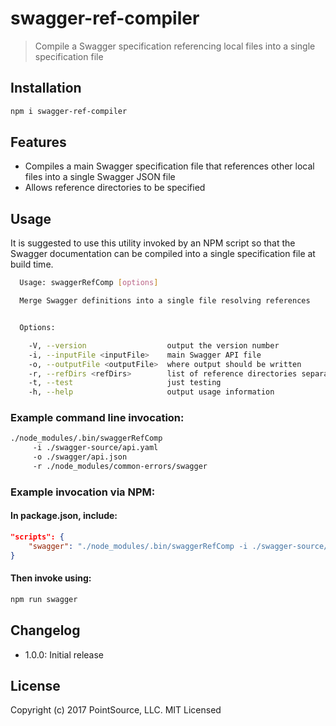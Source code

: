 # swagger-ref-compiler

> Compile a Swagger specification referencing local files into a single specification file

## Installation

```bash
npm i swagger-ref-compiler
```

## Features
- Compiles a main Swagger specification file that references other local files into a single Swagger JSON file
- Allows reference directories to be specified

## Usage
It is suggested to use this utility invoked by an NPM script so that the Swagger documentation can be compiled into a single specification file at build time.

```bash
  Usage: swaggerRefComp [options]

  Merge Swagger definitions into a single file resolving references


  Options:

    -V, --version                  output the version number
    -i, --inputFile <inputFile>    main Swagger API file
    -o, --outputFile <outputFile>  where output should be written
    -r, --refDirs <refDirs>        list of reference directories separated by ':'
    -t, --test                     just testing
    -h, --help                     output usage information
```

### Example command line invocation:
```bash
./node_modules/.bin/swaggerRefComp 
     -i ./swagger-source/api.yaml
     -o ./swagger/api.json
     -r ./node_modules/common-errors/swagger
```

### Example invocation via NPM:
#### In package.json, include:
```JSON
"scripts": {
    "swagger": "./node_modules/.bin/swaggerRefComp -i ./swagger-source/api.yaml -o ./swagger/api.json -r ./node_modules/common-errors/swagger"
}
```
#### Then invoke using:
```bash
npm run swagger
```

## Changelog

- 1.0.0: Initial release

## License

Copyright (c) 2017 PointSource, LLC.
MIT Licensed
